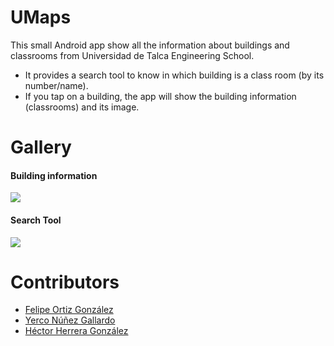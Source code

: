 # UMaps

This small Android app show all the information about buildings and classrooms from Universidad de Talca Engineering School.

- It provides a search tool to know in which building is a class room (by its number/name).
- If you tap on a building, the app will show the building information (classrooms) and its image.

# Gallery

#### Building information
<img src="https://media.giphy.com/media/mGjxPFuw3PN2E/giphy.gif">

#### Search Tool
<img src="https://media.giphy.com/media/7Wh3wMxrbWxA4/giphy.gif">

# Contributors

- [Felipe Ortiz González](https://github.com/FelOrtiz)
- [Yerco Núñez Gallardo](https://github.com/yerconunez)
- [Héctor Herrera González](https://github/hpherrera)
